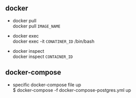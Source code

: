 ## docker

- docker pull  
docker pull `IMAGE_NAME`

- docker exec  
docker exec -it `CONATINER_ID` /bin/bash
  
- docker inspect  
docker inspect `CONTAINER_ID`

## docker-compose

- specific docker-compose file up  
$ docker-compose -f docker-compose-postgres.yml up